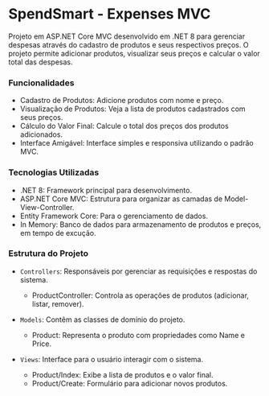 # SpendSmart - Expenses MVC

Projeto em ASP.NET Core MVC desenvolvido em .NET 8 para gerenciar despesas através do cadastro de produtos e seus respectivos preços. O projeto permite adicionar produtos, visualizar seus preços e calcular o valor total das despesas.

### Funcionalidades
- Cadastro de Produtos: Adicione produtos com nome e preço.
- Visualização de Produtos: Veja a lista de produtos cadastrados com seus preços.
- Cálculo do Valor Final: Calcule o total dos preços dos produtos adicionados.
- Interface Amigável: Interface simples e responsiva utilizando o padrão MVC.

### Tecnologias Utilizadas
- .NET 8: Framework principal para desenvolvimento.
- ASP.NET Core MVC: Estrutura para organizar as camadas de Model-View-Controller.
- Entity Framework Core: Para o gerenciamento de dados.
- In Memory: Banco de dados para armazenamento de produtos e preços, em tempo de excução.

### Estrutura do Projeto
- `Controllers`: Responsáveis por gerenciar as requisições e respostas do sistema.
    - ProductController: Controla as operações de produtos (adicionar, listar, remover).

- `Models`: Contêm as classes de domínio do projeto.
    - Product: Representa o produto com propriedades como Name e Price.

- `Views`: Interface para o usuário interagir com o sistema.
    - Product/Index: Exibe a lista de produtos e o valor final.
    - Product/Create: Formulário para adicionar novos produtos.
